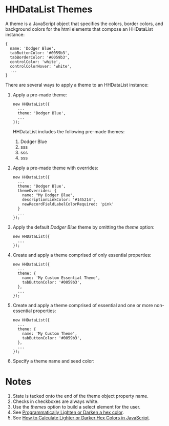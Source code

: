 # HHDataList Themes

A theme is a JavaScript object that specifies the colors, border colors, and background colors for the html elements that compose an HHDataList instance:

``` nonum
{
  name: 'Dodger Blue',
  tabButtonColor: '#0059b3',
  tabBorderColor: '#0059b3',
  controlColor: 'white',
  controlColorHover: 'white',
  ...
}
```

There are several ways to apply a theme to an HHDataList instance:

1. Apply a pre-made theme:

    ``` nonum
    new HHDataList({
      ...
      theme: 'Dodger Blue',
      ...
    });
    ```

    HHDataList includes the following pre-made themes:

    1. Dodger Blue
    1. sss
    1. sss
    1. sss

1. Apply a pre-made theme with overrides:

    ``` nonum
    new HHDataList({
      ...
      theme: 'Dodger Blue',
      themeOverrides: {
        name: "My Dodger Blue",
        descriptionLinkColor: '#145214',
        newRecordFieldLabelColorRequired: 'pink'
      }
      ...
    });
    ```

1. Apply the default *Dodger Blue* theme by omitting the *theme* option:

    ``` nonum
    new HHDataList({
      ...
    });
    ```

1. Create and apply a theme comprised of only essential properties:

    ``` nonum
    new HHDataList({
      ...
      theme: {
        name: 'My Custom Essential Theme',
        tabButtonColor: '#0059b3',
      },
      ...
    });
    ```

1. Create and apply a theme comprised of essential and one or more non-essential properties:

    ``` nonum
    new HHDataList({
      ...
      theme: {
        name: 'My Custom Theme',
        tabButtonColor: '#0059b3',
      },
      ...
    });
    ```

1. Specify a theme name and seed color:

# Notes

1. State is tacked onto the end of the theme object property name.
1. Checks in checkboxes are always white.
1. Use the *themes* option to build a select element for the user.
1. See [Programmatically Lighten or Darken a hex color](https://stackoverflow.com/questions/5560248/programmatically-lighten-or-darken-a-hex-color-or-rgb-and-blend-colors).
1. See [How to Calculate Lighter or Darker Hex Colors in JavaScript](https://www.sitepoint.com/javascript-generate-lighter-darker-color/).
